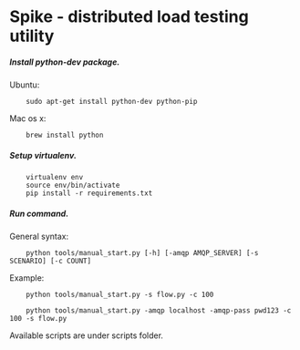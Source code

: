 Spike - distributed load testing utility
================


##### Install python-dev package.

Ubuntu:
```
    sudo apt-get install python-dev python-pip
```
Mac os x:
```
    brew install python
```
##### Setup virtualenv.
```
    virtualenv env
    source env/bin/activate
    pip install -r requirements.txt
```
##### Run command.

General syntax:
```
    python tools/manual_start.py [-h] [-amqp AMQP_SERVER] [-s SCENARIO] [-c COUNT]
```
Example:
```
    python tools/manual_start.py -s flow.py -c 100
```

```
    python tools/manual_start.py -amqp localhost -amqp-pass pwd123 -c 100 -s flow.py
```

Available scripts are under scripts folder.

